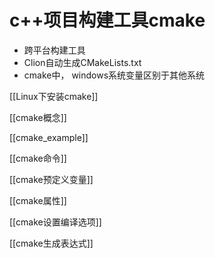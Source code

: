 # c++项目构建工具cmake

- 跨平台构建工具
- Clion自动生成CMakeLists.txt
- cmake中， windows系统变量区别于其他系统

[[Linux下安装cmake]]

[[cmake概念]]
  
[[cmake_example]]

[[cmake命令]]

[[cmake预定义变量]]

[[cmake属性]]

[[cmake设置编译选项]]

[[cmake生成表达式]]